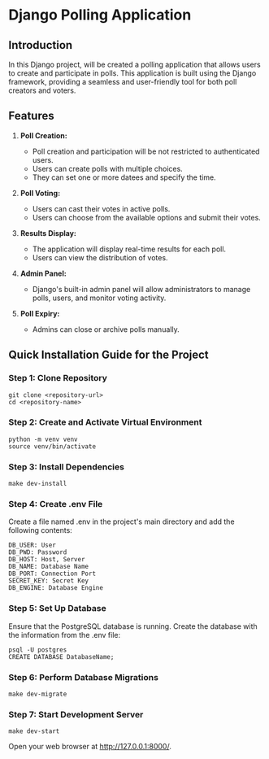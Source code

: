 # Django Polling Application

## Introduction
In this Django project, will be created a polling application that allows users to create and participate in polls. This application is built using the Django framework, providing a seamless and user-friendly tool for both poll creators and voters.

## Features

1. **Poll Creation:**
   - Poll creation and participation will be not restricted to authenticated users.
   - Users can create polls with multiple choices.
   - They can set one or more datees and specify the time.

2. **Poll Voting:**
   - Users can cast their votes in active polls.
   - Users can choose from the available options and submit their votes.

3. **Results Display:**
   - The application will display real-time results for each poll.
   - Users can view the distribution of votes.

4. **Admin Panel:**
   - Django's built-in admin panel will allow administrators to manage polls, users, and monitor voting activity.

5. **Poll Expiry:**
   - Admins can close or archive polls manually.

## Quick Installation Guide for the Project
### Step 1: Clone Repository

    git clone <repository-url>
    cd <repository-name>

### Step 2: Create and Activate Virtual Environment

    python -m venv venv
    source venv/bin/activate

### Step 3: Install Dependencies

    make dev-install

### Step 4: Create .env File

Create a file named .env in the project's main directory and add the following contents:

    DB_USER: User
    DB_PWD: Password
    DB_HOST: Host, Server
    DB_NAME: Database Name
    DB_PORT: Connection Port
    SECRET_KEY: Secret Key
    DB_ENGINE: Database Engine

### Step 5: Set Up Database

Ensure that the PostgreSQL database is running. Create the database with the information from the .env file:

    psql -U postgres
    CREATE DATABASE DatabaseName;

### Step 6: Perform Database Migrations

    make dev-migrate

### Step 7: Start Development Server

    make dev-start

Open your web browser at http://127.0.0.1:8000/.

